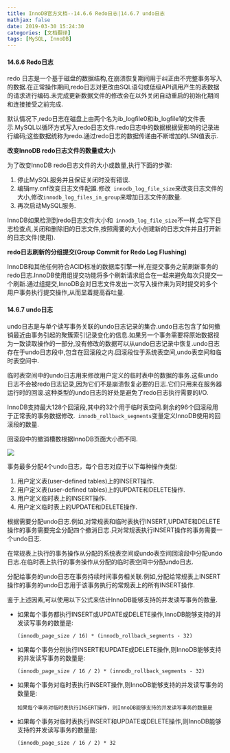 ```yaml
---
title: InnoDB官方文档--14.6.6 Redo日志|14.6.7 undo日志
mathjax: false
date: 2019-03-30 15:24:30
categories: [文档翻译]
tags: [MySQL, InnoDB]
---
```

#### 14.6.6 Redo日志
redo 日志是一个基于磁盘的数据结构,在崩溃恢复期间用于纠正由不完整事务写入的数据.在正常操作期间,redo日志对更改由SQL语句或低级API调用产生的表数据的请求进行编码.未完成更新数据文件的修改会在以外关闭自动重启的初始化期间和连接接受之前完成.

默认情况下,redo日志在磁盘上由两个名为ib_logfile0和ib_logfile1的文件表示.MySQL以循环方式写入redo日志文件.redo日志中的数据根据​​受影响的记录进行编码;这些数据统称为redo.通过redo日志的数据传递由不断增加的LSN值表示.

**改变InnoDB redo日志文件的数量或大小**

为了改变InnoDB redo日志文件的大小或数量,执行下面的步骤:
1. 停止MySQL服务并且保证关闭时没有错误.
2. 编辑my.cnf改变日志文件配置.修改` innodb_log_file_size`来改变日志文件的大小,修改`innodb_log_files_in_group`来增加日志文件的数量.
3. 再次启动MySQL服务.

InnoDB如果检测到redo日志文件大小和` innodb_log_file_size`不一样,会写下日志检查点,关闭和删除旧的日志文件,按照需要的大小创建新的日志文件并且打开新的日志文件(使用).

**redo日志刷新的分组提交(Group Commit for Redo Log Flushing)**

InnoDB和其他任何符合ACID标准的数据库引擎一样,在提交事务之前刷新事务的redo日志.InnoDB使用组提交功能将多个刷新请求组合在一起来避免每次只提交一个刷新.通过组提交,InnoDB会对日志文件发出一次写入操作来为同时提交的多个用户事务执行提交操作,从而显着提高吞吐量.
<!-- more -->
#### 14.6.7 undo日志
undo日志是与单个读写事务关联的undo日志记录的集合.undo日志包含了如何撤销最近由事务引起的聚簇索引记录变化的信息.如果另一个事务需要将原始数据视为一致读取操作的一部分,没有修改的数据可以从undo日志记录中恢复.undo日志存在于undo日志段中,包含在回滚段之内.回滚段位于系统表空间,undo表空间和临时表空间中.

临时表空间中的undo日志用来修改用户定义的临时表中的数据的事务.这些undo日志不会被redo日志记录,因为它们不是崩溃恢复必要的日志.它们只用来在服务器运行时的回滚.这种类型的undo日志的好处是避免了redo日志执行需要的I/O.

InnoDB支持最大128个回滚段,其中的32个用于临时表空间.剩余的96个回滚段用于正常表的事务数据修改.` innodb_rollback_segments`变量定义InnoDB使用的回滚段的数量.

回滚段中的撤消槽数根据InnoDB页面大小而不同.

![](https://i.loli.net/2019/03/25/5c98946a0bb1b.png) 

事务最多分配4个undo日志，每个日志对应于以下每种操作类型:
1. 用户定义表(user-defined tables)上的INSERT操作.
2. 用户定义表(user-defined tables)上的UPDATE和DELETE操作.
3. 用户定义临时表上的INSERT操作.
4. 用户定义临时表上的UPDATE和DELETE操作.

根据需要分配undo日志.例如,对常规表和临时表执行INSERT,UPDATE和DELETE操作的事务需要完全分配四个撤消日志.只对常规表执行INSERT操作的事务需要一个undo日志.

在常规表上执行的事务操作从分配的系统表空间或undo表空间回滚段中分配undo日志.在临时表上执行的事务操作从分配的临时表空间中分配undo日志.

分配给事务的undo日志在事务持续时间事务相关联.例如,分配给常规表上INSERT操作的事务的undo日志用于该事务执行的常规表上的所有INSERT操作.

鉴于上述因素,可以使用以下公式来估计InnoDB能够支持的并发读写事务的数量.
- 如果每个事务都执行INSERT或UPDATE或DELETE操作,InnoDB能够支持的并发读写事务的数量是:
    ```
    (innodb_page_size / 16) * (innodb_rollback_segments - 32)
    ```
- 如果每个事务分别执行INSERT和UPDATE或DELETE操作,则InnoDB能够支持的并发读写事务的数量是:
    ```
    (innodb_page_size / 16 / 2) * (innodb_rollback_segments - 32)
    ```
- 如果每个事务对临时表执行INSERT操作,则InnoDB能够支持的并发读写事务的数量是:
    ```
    如果每个事务对临时表执行INSERT操作，则InnoDB能够支持的并发读写事务的数量是
    ```
- 如果每个事务对临时表执行INSERT和UPDATE或DELETE操作,则InnoDB能够支持的并发读写事务的数量是:
    ```
    (innodb_page_size / 16 / 2) * 32
    ```

